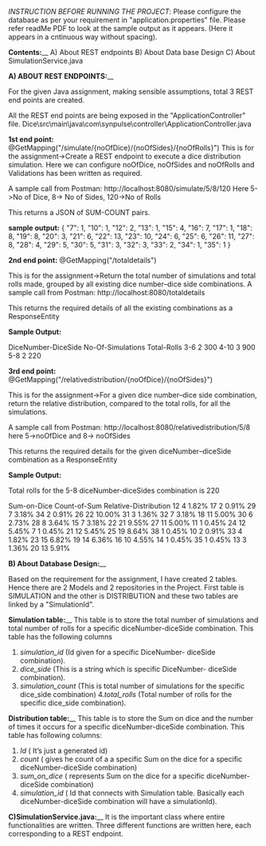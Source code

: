 			
_INSTRUCTION BEFORE RUNNING THE PROJECT_:
Please configure the database as per your requirement in "application.properties" file.
Please refer readMe PDF to look at the sample output as it appears. (Here it appears in a cntinuous way without spacing).

**Contents:**__
A)	About REST endpoints
B)	About Data base Design
C)	About SimulationService.java

**A) ABOUT REST ENDPOINTS:**__

For the given Java assignment, making sensible assumptions, total 3 REST end points are created.

All the REST end points are being exposed in the "ApplicationController" file.
Dice\src\main\java\com\synpulse\controller\ApplicationController.java

**1st end point:**
 @GetMapping("/simulate/{noOfDice}/{noOfSides}/{noOfRolls}")
This is for the assignment->Create a REST endpoint to execute a dice distribution simulation.
Here we can configure noOfDice, noOfSides and noOfRolls and Validations has been written as required.

A sample call from Postman: http://localhost:8080/simulate/5/8/120
Here 5->No of Dice, 8-> No of Sides, 120->No of Rolls

This returns a JSON of SUM-COUNT pairs.

**sample output:**
{
    "7": 1,
    "10": 1,
    "12": 2,
    "13": 1,
    "15": 4,
    "16": 7,
    "17": 1,
    "18": 8,
    "19": 8,
    "20": 3,
    "21": 6,
    "22": 13,
    "23": 10,
    "24": 6,
    "25": 6,
    "26": 11,
    "27": 8,
    "28": 4,
    "29": 5,
    "30": 5,
    "31": 3,
    "32": 3,
    "33": 2,
    "34": 1,
    "35": 1
}


**2nd end point:**
@GetMapping("/totaldetails")

This is for the assignment->Return the total number of simulations and total rolls made, grouped by all existing dice number–dice side combinations.
A sample call from Postman:
http://localhost:8080/totaldetails 

This returns the required details of all the existing combinations as a ResponseEntity<String>

**Sample Output:**

DiceNumber-DiceSide	        No-Of-Simulations         Total-Rolls
  3-6                        			2                      300
  4-10                      			3                      900
   5-8                        			2                      220



**3rd end point:**
@GetMapping("/relativedistribution/{noOfDice}/{noOfSides}")

This is for the assignment->For a given dice number–dice side combination, return the relative distribution, compared to the total rolls, for all 
the simulations.

A sample call from Postman:
http://localhost:8080/relativedistribution/5/8 
here 5->noOfDice and 8-> noOfSides

This returns the required details for the given diceNumber–diceSide combination as a ResponseEntity<String>

**Sample Output:**


Total rolls for the 5-8 diceNumber-diceSides combination is 220

Sum-on-Dice    Count-of-Sum    Relative-Distribution
12                 4               1.82%
17                 2               0.91%
29                 7               3.18%
34                 2               0.91%
26                 22               10.00%
31                 3               1.36%
32                 7               3.18%
18                 11               5.00%
30                 6               2.73%
28                 8               3.64%
15                 7               3.18%
22                 21               9.55%
27                 11               5.00%
11                 1               0.45%
24                 12               5.45%
7                 1               0.45%
21                 12               5.45%
25                 19               8.64%
38                 1               0.45%
10                 2               0.91%
33                 4               1.82%
23                 15               6.82%
19                 14               6.36%
16                 10               4.55%
14                 1               0.45%
35                 1               0.45%
13                 3               1.36%
20                 13               5.91%



**B) About Database Design:**__

Based on the requirement for the assignment, I have created 2 tables. Hence there are 2 Models and 2 repositories in the Project.
First table is SIMULATION and the other is DISTRIBUTION and these two tables are linked by a "SimulationId".

**Simulation table:**__ This table is to store the total number of simulations and total number of rolls for a specific diceNumber-diceSide combination. This table has the following columns

1. _simulation_id_ (Id given for a specific DiceNumber- diceSide combination).
2. _dice_side_ (This is a string which is specific DiceNumber- diceSide combination).
3. _simulation_count_ (This is total number of simulations for the specific dice_side combination)
4._total_rolls_ (Total number of rolls for the specific dice_side combination).

**Distribution table:**__ This table is to store the Sum on dice and the number of times it occurs for a specific diceNumber-diceSide combination. This table has following columns:

1.	_Id_ ( It’s just a generated id)
2.	_count_ ( gives he count of a a specific Sum on the dice for a specific diceNumber-diceSide combination)
3.	_sum_on_dice_ ( represents Sum on the dice for a specific diceNumber-diceSide combination)
4.	_simulation_id_ ( Id that connects with Simulation table. Basically each diceNumber-diceSide combination will have a simulationId).

**C)SimulationService.java:**__ It is the important class where entire functionalities are written. 
Three different functions are written here, each corresponding to a REST endpoint.
